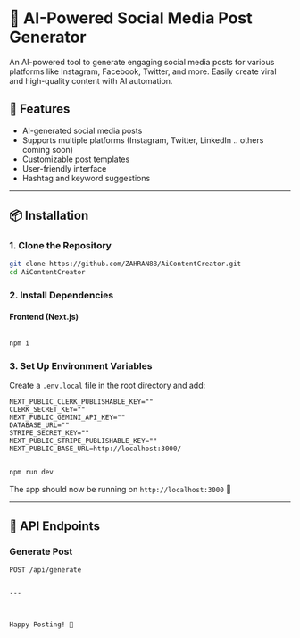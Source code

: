 # 🚀 AI-Powered Social Media Post Generator

An AI-powered tool to generate engaging social media posts for various platforms like Instagram, Facebook, Twitter, and more. Easily create viral and high-quality content with AI automation.

## 🌟 Features
- AI-generated social media posts
- Supports multiple platforms (Instagram, Twitter, LinkedIn .. others coming soon)
- Customizable post templates
- User-friendly interface
- Hashtag and keyword suggestions

---

## 📦 Installation

### **1. Clone the Repository**
```bash
git clone https://github.com/ZAHRAN88/AiContentCreator.git
cd AiContentCreator
```

### **2. Install Dependencies**

#### **Frontend (Next.js)**
```bash

npm i
```

### **3. Set Up Environment Variables**
Create a `.env.local` file in the root directory and add:
```env.example
NEXT_PUBLIC_CLERK_PUBLISHABLE_KEY=""
CLERK_SECRET_KEY=""
NEXT_PUBLIC_GEMINI_API_KEY=""
DATABASE_URL=""
STRIPE_SECRET_KEY=""
NEXT_PUBLIC_STRIPE_PUBLISHABLE_KEY=""
NEXT_PUBLIC_BASE_URL=http://localhost:3000/
```



```bash

npm run dev
```

The app should now be running on `http://localhost:3000` 🎉

---

## 📜 API Endpoints
### **Generate Post**
```http
POST /api/generate
```

```

---



Happy Posting! 🚀
